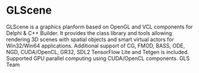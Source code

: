 # GLScene
GLScene is a graphics planform based on OpenGL and VCL components for Delphi & C++ Builder. 
It provides the class library and tools allowing rendering 3D scenes with spatial objects 
and smart virtual actors for Win32/Win64 applications. 
Additional support of CG, FMOD, BASS, ODE, NGD, CUDA/OpenCL, GR32, SDL2 
TensorFlow Lite and Tetgen is included.
Supported GPU parallel computing using CUDA/OpenCL components. 
GLS Team
